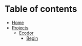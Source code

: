 # Table of contents

* [Home](README.md)
* [Projects]()
  * [Ecodor](projects/ecodor.md)
    * [Begin](projects/begin.md)

